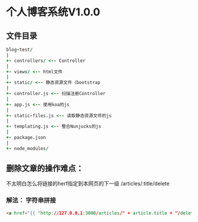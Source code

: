 # 个人博客系统V1.0.0

## 文件目录

```j
blog-test/
|
+- controllers/ <-- Controller
|
+- views/ <-- html文件
|
+- static/ <-- 静态资源文件（bootstrap
|
+- controller.js <-- 扫描注册Controller
|
+- app.js <-- 使用koa的js
|
+- static-files.js <-- 读取静态资源文件的js
|
+- templating.js <-- 整合Nunjucks的js
|
+- package.json
|
+- node_modules/
```

## 删除文章的操作难点：

不太明白怎么将链接的herf指定到本网页的下一级
/articles/:title/delete

### 解法： 字符串拼接

```html
<a href="{{ "http://127.0.0.1:3000/articles/" + article.title + "/delete" }}">删除</a>
```
